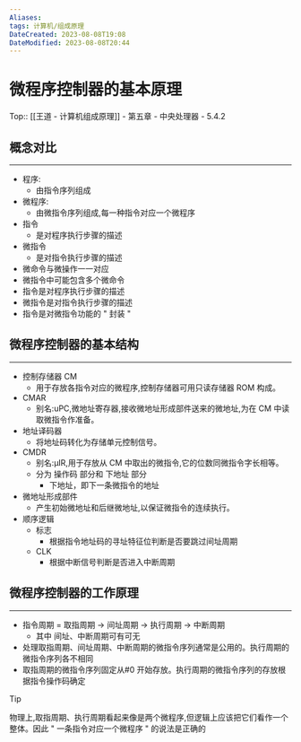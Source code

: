 ```yaml
---
Aliases: 
tags: 计算机/组成原理 
DateCreated: 2023-08-08T19:08
DateModified: 2023-08-08T20:44
---
```

# 微程序控制器的基本原理

Top:: [[王道 - 计算机组成原理]] - 第五章 - 中央处理器 - 5.4.2

## 概念对比
---
- 程序:
	- 由指令序列组成
- 微程序:
	- 由微指令序列组成,每一种指令对应一个微程序
- 指令
	- 是对程序执行步骤的描述
- 微指令
	- 是对指令执行步骤的描述
- 微命令与微操作一一对应
- 微指令中可能包含多个微命令
- 指令是对程序执行步骤的描述
- 微指令是对指令执行步骤的描述
- 指令是对微指令功能的 " 封装 "

## 微程序控制器的基本结构
---
- 控制存储器 CM
	- 用于存放各指令对应的微程序,控制存储器可用只读存储器 ROM 构成。
- CMAR
	- 别名:uPC,微地址寄存器,接收微地址形成部件送来的微地址,为在 CM 中读取微指令作准备。
- 地址译码器
	- 将地址码转化为存储单元控制信号。
- CMDR
	- 别名:μIR,用于存放从 CM 中取出的微指令,它的位数同微指令字长相等。
	- 分为 操作码 部分和 下地址 部分
		- 下地址，即下一条微指令的地址
- 微地址形成部件
	- 产生初始微地址和后继微地址,以保证微指令的连续执行。
- 顺序逻辑
	- 标志
		- 根据指令地址码的寻址特征位判断是否要跳过间址周期
	- CLK
		- 根据中断信号判断是否进入中断周期

## 微程序控制器的工作原理
---
- 指令周期 = 取指周期 -> 间址周期 -> 执行周期 -> 中断周期
	- 其中 间址、中断周期可有可无
- 处理取指周期、间址周期、中断周期的微指令序列通常是公用的。执行周期的微指令序列各不相同
- 取指周期的微指令序列固定从#0 开始存放。执行周期的微指令序列的存放根据指令操作码确定

> [!tip]
> 物理上,取指周期、执行周期看起来像是两个微程序,但逻辑上应该把它们看作一个整体。因此 " 一条指令对应一个微程序 " 的说法是正确的
